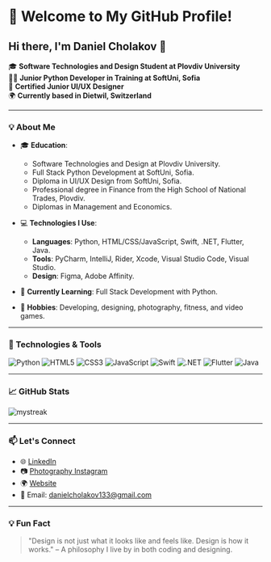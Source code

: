 
# 🌟 Welcome to My GitHub Profile!

## Hi there, I'm Daniel Cholakov 👋

🎓 **Software Technologies and Design Student at Plovdiv University**  
👨‍💻 **Junior Python Developer in Training at SoftUni, Sofia**  
🎨 **Certified Junior UI/UX Designer**  
🌍 **Currently based in Dietwil, Switzerland**  

---

### 💡 About Me

- 🎓 **Education**:
  - Software Technologies and Design at Plovdiv University.
  - Full Stack Python Development at SoftUni, Sofia.
  - Diploma in UI/UX Design from SoftUni, Sofia.
  - Professional degree in Finance from the High School of National Trades, Plovdiv.
  - Diplomas in Management and Economics.

- 💻 **Technologies I Use**:
  - **Languages**: Python, HTML/CSS/JavaScript, Swift, .NET, Flutter, Java.
  - **Tools**: PyCharm, IntelliJ, Rider, Xcode, Visual Studio Code, Visual Studio.
  - **Design**: Figma, Adobe Affinity.

- 🌱 **Currently Learning**: Full Stack Development with Python.

- 🎯 **Hobbies**: Developing, designing, photography, fitness, and video games.

---

### 🔧 Technologies & Tools

![Python](https://img.shields.io/badge/-Python-3776AB?style=flat&logo=python&logoColor=white)
![HTML5](https://img.shields.io/badge/-HTML5-E34F26?style=flat&logo=html5&logoColor=white)
![CSS3](https://img.shields.io/badge/-CSS3-1572B6?style=flat&logo=css3&logoColor=white)
![JavaScript](https://img.shields.io/badge/-JavaScript-F7DF1E?style=flat&logo=javascript&logoColor=black)
![Swift](https://img.shields.io/badge/-Swift-FA7343?style=flat&logo=swift&logoColor=white)
![.NET](https://img.shields.io/badge/-.NET-512BD4?style=flat&logo=.net&logoColor=white)
![Flutter](https://img.shields.io/badge/-Flutter-02569B?style=flat&logo=flutter&logoColor=white)
![Java](https://img.shields.io/badge/-Java-007396?style=flat&logo=java&logoColor=white)

---

### 📈 GitHub Stats

<img src="https://github-readme-streak-stats.herokuapp.com/?user=DannyCholakov&theme=tokyonight" alt="mystreak"/>

---

### 📫 Let's Connect

- 🌐 [LinkedIn](https://www.linkedin.com/in/daniel-cholakov-06b70b261/)
- 📷 [Photography Instagram](https://www.instagram.com/kxn_s_kapaci/)
- 🌍 [Website](https://www.danielcholakov.ch)
- 📧 Email: danielcholakov133@gmail.com

---

### 💡 Fun Fact

> "Design is not just what it looks like and feels like. Design is how it works." – A philosophy I live by in both coding and designing.
